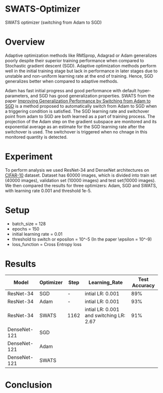 # SWATS-Optimizer
SWATS optimizer (switching from Adam to SGD)

# Overview
Adaptive optimization methods like RMSprop, Adagrad or Adam generalizes poorly despite their superior training performance when compared to Stochastic gradient descent (SGD). Adaptive optimization methods perform well in the initial training stage but lack in performance in later stages due to unstable and non-uniform learning rate at the end of training. Hence, SGD generalizes better when compared to adaptive methods.

Adam has fast initial progress and good performance with default hyper-parameters, and SGD has good generalization properties. SWATS from the paper [Improving Generalization Performance by Switching from Adam to SGD](https://arxiv.org/pdf/1712.07628.pdf) is a method proposed to automatically switch from Adam to SGD when a triggering condition is satisfied. The SGD learning rate and switchover point from adam to SGD are both learned as a part of training process. The projection of the Adam step on the gradient subspace are monitored and its exponential average as an estimate for the SGD learning rate after the switchover is used. The switchover is triggered when no chnage in this monitored quantity is detected.

# Experiment
To perform analysis we used ResNet-34 and DenseNet architectures on [CIFAR-10](https://www.cs.toronto.edu/~kriz/cifar.html) dataset. Dataset has 60000 images, which is divided into train set (40000 images), validation set (10000 images) and test set(10000 images).
We then compared the results for three optimizers: Adam, SGD and SWATS, with learning rate 0.001 and threshold 1e-5.

# Setup
* batch_size = 128
* epochs = 150
* initial learning rate = 0.01
* threshold to switch or eposilon = 10^-5 (In the paper \epsilon = 10^-9)
* loss_function = Cross Entropy loss

# Results
| Model | Optimizer | Step | Learning_Rate | Test Accuracy |
| ----- | --------- | ---- | ------------- | ------------- |
|ResNet-34 | SGD | - | intial LR: 0.001 | 89% |
|ResNet-34 | Adam | - | intial LR: 0.001  | 93% |
|ResNet-34 | SWATS | 1162 | intial LR: 0.001 and switching LR: 2.67 | 91% |
|DenseNet-121| SGD |  |  |  |
|DenseNet-121| Adam |  |  |  |
|DenseNet-121| SWATS |  |  |  |


# Conclusion 



